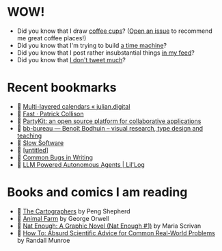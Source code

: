 # WOW!

- Did you know that I draw [coffee cups](https://papercups.mamuso.net/)? ([Open an issue](https://github.com/mamuso/papercups/issues) to recommend me great coffee places!)
- Did you know that I'm trying to build [a time machine](https://github.com/mamuso/fluxcapacitor)?
- Did you know that I post rather insubstantial things [in my feed](https://feed.mamuso.net/)?
- Did you know that [I don't tweet much](https://twitter.com/mamuso)?

# Recent bookmarks

- 👀 [Multi-layered calendars « julian.digital](https://julian.digital/2023/07/06/multi-layered-calendars/)
- 👀 [Fast · Patrick Collison](https://patrickcollison.com/fast)
- 👀 [PartyKit: an open source platform for collaborative applications](https://partykit.io/)
- 👀 [bb-bureau — Benoît Bodhuin – visual research, type design and teaching](https://www.bb-bureau.fr/)
- 👀 [Slow Software](https://www.inkandswitch.com/slow-software/)
- 👀 [[untitled]](https://untitled.stream/)
- 👀 [Common Bugs in Writing](https://www.cs.columbia.edu/~hgs/etc/writing-bugs.html)
- 👀 [LLM Powered Autonomous Agents | Lil'Log](https://lilianweng.github.io/posts/2023-06-23-agent/)


# Books and comics I am reading

- 📘 [The Cartographers](https://www.goodreads.com/book/show/56224531) by Peng Shepherd
- 📘 [Animal Farm](https://www.goodreads.com/book/show/8349198) by George Orwell
- 📘 [Nat Enough: A Graphic Novel (Nat Enough #1)](https://www.goodreads.com/book/show/45714795) by Maria Scrivan
- 📘 [How To: Absurd Scientific Advice for Common Real-World Problems](https://www.goodreads.com/book/show/43851501) by Randall Munroe

